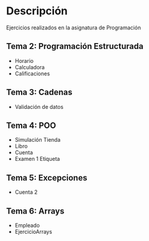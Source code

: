 # Descripción

Ejercicios realizados en la asignatura de Programación

## Tema 2: Programación Estructurada

- Horario
- Calculadora
- Calificaciones

## Tema 3: Cadenas

- Validación de datos

## Tema 4: POO

- Simulación Tienda
- Libro
- Cuenta
- Examen 1 Etiqueta

## Tema 5: Excepciones

- Cuenta 2

## Tema 6: Arrays

- Empleado
- EjercicioArrays
